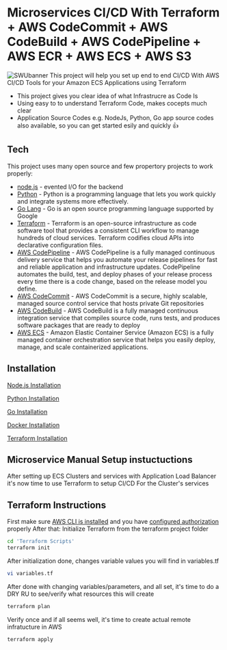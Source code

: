 
# Microservices CI/CD With Terraform + AWS CodeCommit + AWS CodeBuild + AWS CodePipeline + AWS ECR + AWS ECS + AWS S3
![SWUbanner](https://imgs.search.brave.com/GHbxQ_OIr30pYtVAdbvPty5HrNnEYnCr3fXAJLFdHKc/rs:fit:1000:500:1/g:ce/aHR0cHM6Ly9yZXMu/Y2xvdWRpbmFyeS5j/b20vcHJhY3RpY2Fs/ZGV2L2ltYWdlL2Zl/dGNoL3MtLXNBa1JL/ZVg4LS0vY19pbWFn/Z2Ffc2NhbGUsZl9h/dXRvLGZsX3Byb2dy/ZXNzaXZlLGhfNTAw/LHFfYXV0byx3XzEw/MDAvaHR0cHM6Ly9q/ZGhleWJ1cm4uY28u/dWsvYmxvZy91c2lu/Zy10ZXJyYWZvcm0t/dG8tbWFuYWdlLWF3/cy1wYXRjaC1iYXNl/bGluZXMtYXQtZW50/ZXJwcmlzZS1zY2Fs/ZS9jb3Zlci5wbmc)
This project will help you set up end to end CI/CD With AWS CI/CD Tools for your Amazon ECS Applications using Terraform

- This project gives you clear idea of what Infrastrucre as Code Is
- Using easy to to understand Terraform Code, makes cocepts much clear
- Application Source Codes e.g. NodeJs, Python, Go app source codes also available, so you can get started esily and quickly 👍

## Tech

This project uses many open source and few propertory projects to work properly:

- [node.js](https://nodejs.org/en/about/) - evented I/O for the backend
- [Python](https://www.python.org/) - Python is a programming language that lets you work quickly
and integrate systems more effectively.
- [Go Lang](https://go.dev/) - Go is an open source programming language supported by Google
- [Terraform](https://www.terraform.io/) - Terraform is an open-source infrastructure as code software tool that provides a consistent CLI workflow to manage hundreds of cloud services. Terraform codifies cloud APIs into declarative configuration files.
- [AWS CodePipeline](https://aws.amazon.com/codepipeline/) - AWS CodePipeline is a fully managed continuous delivery service that helps you automate your release pipelines for fast and reliable application and infrastructure updates. CodePipeline automates the build, test, and deploy phases of your release process every time there is a code change, based on the release model you define.
- [AWS CodeCommit](https://aws.amazon.com/codecommit/) - AWS CodeCommit is a secure, highly scalable, managed source control service that hosts private Git repositories
- [AWS CodeBuild](https://aws.amazon.com/codebuild/) - AWS CodeBuild is a fully managed continuous integration service that compiles source code, runs tests, and produces software packages that are ready to deploy
- [AWS ECS](https://aws.amazon.com/ecs/?whats-new-cards.sort-by=item.additionalFields.postDateTime&whats-new-cards.sort-order=desc&ecs-blogs.sort-by=item.additionalFields.createdDate&ecs-blogs.sort-order=desc) - Amazon Elastic Container Service (Amazon ECS) is a fully managed container orchestration service that helps you easily deploy, manage, and scale containerized applications.

## Installation

[Node.js Installation](https://nodejs.org/en/download/)

[Python Installation](https://www.python.org/downloads/)

[Go Installation](https://golang.org/doc/install)

[Docker Installation](https://docs.docker.com/engine/install/)

[Terraform Installation](https://learn.hashicorp.com/tutorials/terraform/install-cli)


## Microservice Manual Setup instuctuctions

After setting up ECS Clusters and services with Application Load Balancer it's now time to use Terraform to setup CI/CD For the Cluster's services

## Terraform Instructions

First make sure [AWS CLI is installed](https://docs.aws.amazon.com/cli/latest/userguide/cli-chap-install.html) and you have [configured authorization](https://docs.aws.amazon.com/cli/latest/userguide/cli-chap-configure.html) properly
After that:
Initialize Terraform from the terraform project folder

```sh
cd 'Terraform Scripts'
terraform init
```

After initialization done, changes variable values you will find in variables.tf

```sh
vi variables.tf
```

After done with changing variables/parameters, and all set, it's time to do a DRY RU to see/verify what resources this will create

```sh
terraform plan
```

Verify once and if all seems well, it's time to create actual remote infratucture in AWS

```sh
terraform apply
